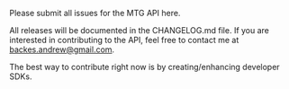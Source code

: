 Please submit all issues for the MTG API here.

All releases will be documented in the CHANGELOG.md file. If you are interested in contributing to the API, feel free to contact me at backes.andrew@gmail.com.

The best way to contribute right now is by creating/enhancing developer SDKs.
